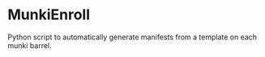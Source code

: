 # MunkiEnroll

Python script to automatically generate manifests from a template on each munki barrel.
